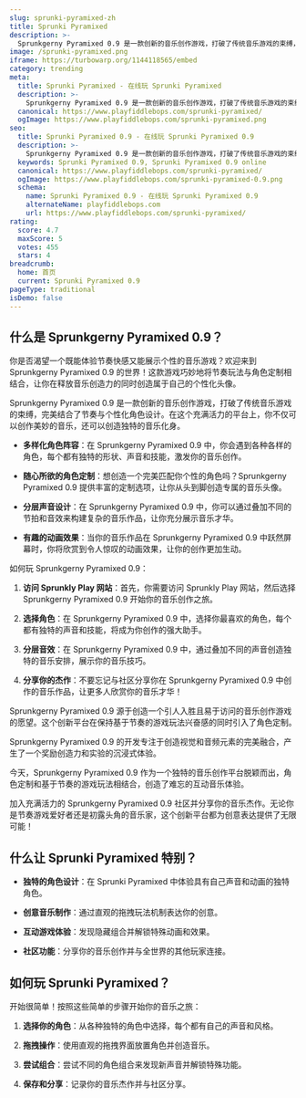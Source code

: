 ```yaml
---
slug: sprunki-pyramixed-zh
title: Sprunki Pyramixed
description: >-
  Sprunkgerny Pyramixed 0.9 是一款创新的音乐创作游戏，打破了传统音乐游戏的束缚，完美结合了节奏与个性化角色设计。
image: /sprunki-pyramixed.png
iframe: https://turbowarp.org/1144118565/embed
category: trending
meta:
  title: Sprunki Pyramixed - 在线玩 Sprunki Pyramixed
  description: >-
    Sprunkgerny Pyramixed 0.9 是一款创新的音乐创作游戏，打破了传统音乐游戏的束缚，完美结合了节奏与个性化角色设计。
  canonical: https://www.playfiddlebops.com/sprunki-pyramixed/
  ogImage: https://www.playfiddlebops.com/sprunki-pyramixed.png
seo:
  title: Sprunki Pyramixed 0.9 - 在线玩 Sprunki Pyramixed 0.9
  description: >-
    Sprunkgerny Pyramixed 0.9 是一款创新的音乐创作游戏，打破了传统音乐游戏的束缚，完美结合了节奏与个性化角色设计。
  keywords: Sprunki Pyramixed 0.9, Sprunki Pyramixed 0.9 online
  canonical: https://www.playfiddlebops.com/sprunki-pyramixed/
  ogImage: https://www.playfiddlebops.com/sprunki-pyramixed-0.9.png
  schema:
    name: Sprunki Pyramixed 0.9 - 在线玩 Sprunki Pyramixed 0.9
    alternateName: playfiddlebops.com
    url: https://www.playfiddlebops.com/sprunki-pyramixed/
rating:
  score: 4.7
  maxScore: 5
  votes: 455
  stars: 4
breadcrumb:
  home: 首页
  current: Sprunki Pyramixed 0.9
pageType: traditional
isDemo: false
---
```


## 什么是 Sprunkgerny Pyramixed 0.9？

你是否渴望一个既能体验节奏快感又能展示个性的音乐游戏？欢迎来到 Sprunkgerny Pyramixed 0.9 的世界！这款游戏巧妙地将节奏玩法与角色定制相结合，让你在释放音乐创造力的同时创造属于自己的个性化头像。

Sprunkgerny Pyramixed 0.9 是一款创新的音乐创作游戏，打破了传统音乐游戏的束缚，完美结合了节奏与个性化角色设计。在这个充满活力的平台上，你不仅可以创作美妙的音乐，还可以创造独特的音乐化身。

- **多样化角色阵容**：在 Sprunkgerny Pyramixed 0.9 中，你会遇到各种各样的角色，每个都有独特的形状、声音和技能，激发你的音乐创作。

- **随心所欲的角色定制**：想创造一个完美匹配你个性的角色吗？Sprunkgerny Pyramixed 0.9 提供丰富的定制选项，让你从头到脚创造专属的音乐头像。

- **分层声音设计**：在 Sprunkgerny Pyramixed 0.9 中，你可以通过叠加不同的节拍和音效来构建复杂的音乐作品，让你充分展示音乐才华。

- **有趣的动画效果**：当你的音乐作品在 Sprunkgerny Pyramixed 0.9 中跃然屏幕时，你将欣赏到令人惊叹的动画效果，让你的创作更加生动。

如何玩 Sprunkgerny Pyramixed 0.9：

1. **访问 Sprunkly Play 网站**：首先，你需要访问 Sprunkly Play 网站，然后选择 Sprunkgerny Pyramixed 0.9 开始你的音乐创作之旅。

1. **选择角色**：在 Sprunkgerny Pyramixed 0.9 中，选择你最喜欢的角色，每个都有独特的声音和技能，将成为你创作的强大助手。

1. **分层音效**：在 Sprunkgerny Pyramixed 0.9 中，通过叠加不同的声音创造独特的音乐安排，展示你的音乐技巧。

1. **分享你的杰作**：不要忘记与社区分享你在 Sprunkgerny Pyramixed 0.9 中创作的音乐作品，让更多人欣赏你的音乐才华！

Sprunkgerny Pyramixed 0.9 源于创造一个引人入胜且易于访问的音乐创作游戏的愿望。这个创新平台在保持基于节奏的游戏玩法兴奋感的同时引入了角色定制。

Sprunkgerny Pyramixed 0.9 的开发专注于创造视觉和音频元素的完美融合，产生了一个奖励创造力和实验的沉浸式体验。

今天，Sprunkgerny Pyramixed 0.9 作为一个独特的音乐创作平台脱颖而出，角色定制和基于节奏的游戏玩法相结合，创造了难忘的互动音乐体验。

加入充满活力的 Sprunkgerny Pyramixed 0.9 社区并分享你的音乐杰作。无论你是节奏游戏爱好者还是初露头角的音乐家，这个创新平台都为创意表达提供了无限可能！

## 什么让 Sprunki Pyramixed 特别？

- **独特的角色设计**：在 Sprunki Pyramixed 中体验具有自己声音和动画的独特角色。

- **创意音乐制作**：通过直观的拖拽玩法机制表达你的创意。

- **互动游戏体验**：发现隐藏组合并解锁特殊动画和效果。

- **社区功能**：分享你的音乐创作并与全世界的其他玩家连接。

## 如何玩 Sprunki Pyramixed？

开始很简单！按照这些简单的步骤开始你的音乐之旅：

1. **选择你的角色**：从各种独特的角色中选择，每个都有自己的声音和风格。

1. **拖拽操作**：使用直观的拖拽界面放置角色并创造音乐。

1. **尝试组合**：尝试不同的角色组合来发现新声音并解锁特殊功能。

1. **保存和分享**：记录你的音乐杰作并与社区分享。